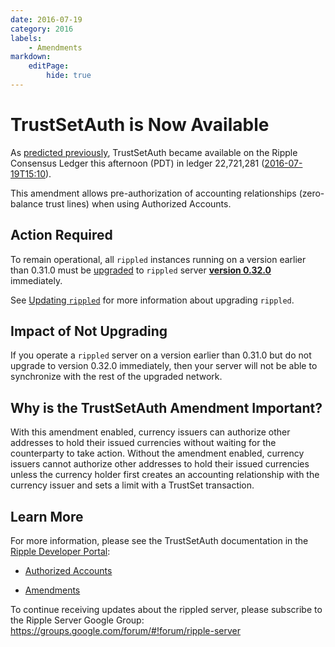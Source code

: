 ```yaml
---
date: 2016-07-19
category: 2016
labels:
    - Amendments
markdown:
    editPage:
        hide: true
---
```

# TrustSetAuth is Now Available

As [predicted previously](https://developers.ripple.com/blog/2016/trustsetauth-reminder.html), TrustSetAuth became available on the Ripple Consensus Ledger this afternoon (PDT) in ledger 22,721,281 ([2016-07-19T15:10](https://xrpcharts.ripple.com/#/transactions/0E589DE43C38AED63B64FF3DA87D349A038F1821212D370E403EB304C76D70DF)).

This amendment allows pre-authorization of accounting relationships (zero-balance trust lines) when using Authorized Accounts.

## Action Required

To remain operational, all `rippled` instances running on a version earlier than 0.31.0 must be [upgraded](https://ripple.com/build/rippled-setup/#updating-rippled) to `rippled` server **[version 0.32.0](https://developers.ripple.com/blog/2016/rippled-0.32.0.html)** immediately.

See [Updating `rippled`](https://ripple.com/build/rippled-setup/#updating-rippled) for more information about upgrading `rippled`.

## Impact of Not Upgrading

If you operate a `rippled` server on a version earlier than 0.31.0 but do not upgrade to version 0.32.0 immediately, then your server will not be able to synchronize with the rest of the upgraded network.

## Why is the TrustSetAuth Amendment Important?

With this amendment enabled, currency issuers can authorize other addresses to hold their issued currencies without waiting for the counterparty to take action. Without the amendment enabled, currency issuers cannot authorize other addresses to hold their issued currencies unless the currency holder first creates an accounting relationship with the currency issuer and sets a limit with a TrustSet transaction.

## Learn More

For more information, please see the TrustSetAuth documentation in the [Ripple Developer Portal](https://ripple.com/build/):

* [Authorized Accounts](https://ripple.com/build/gateway-guide/#authorized-accounts)

* [Amendments](https://ripple.com/build/amendments/#trustsetauth)

To continue receiving updates about the rippled server, please subscribe to the Ripple Server Google Group: https://groups.google.com/forum/#!forum/ripple-server
